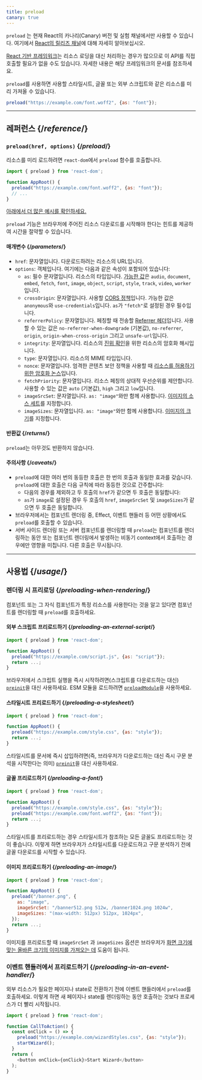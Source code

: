 ```yaml
---
title: preload
canary: true
---
```


<Canary>

`preload` 는 현재 React의 카나리(Canary) 버전 및 실험 채널에서만 사용할 수 있습니다. 여기에서 [React의 릴리즈 채널](/community/versioning-policy#all-release-channels)에 대해 자세히 알아보십시오.

</Canary>

<Note>

[React 기반 프레임워크](/learn/start-a-new-react-project)는 리소스 로딩을 대신 처리하는 경우가 많으므로 이 API를 직접 호출할 필요가 없을 수도 있습니다. 자세한 내용은 해당 프레임워크의 문서를 참조하세요.

</Note>

<Intro>

`preload`를 사용하면 사용할 스타일시트, 글꼴 또는 외부 스크립트와 같은 리소스를 미리 가져올 수 있습니다.

```js
preload("https://example.com/font.woff2", {as: "font"});
```

</Intro>

<InlineToc />

---

## 레퍼런스 {/*reference*/}

### `preload(href, options)` {/*preload*/}

리소스를 미리 로드하려면 `react-dom`에서 `preload` 함수를 호출합니다.

```js
import { preload } from 'react-dom';

function AppRoot() {
  preload("https://example.com/font.woff2", {as: "font"});
  // ...
}

```

[아래에서 더 많은 예시를 확인하세요.](#usage)

`preload` 기능은 브라우저에 주어진 리소스 다운로드를 시작해야 한다는 힌트를 제공하여 시간을 절약할 수 있습니다.

#### 매개변수 {/*parameters*/}

* `href`: 문자열입니다. 다운로드하려는 리소스의 URL입니다.
* `options`: 객체입니다. 여기에는 다음과 같은 속성이 포함되어 있습니다:
  *  `as`: 필수 문자열입니다. 리소스의 타입입니다. [가능한 값](https://developer.mozilla.org/en-US/docs/Web/HTML/Element/link#as)은 `audio`, `document`, `embed`, `fetch`, `font`, `image`, `object`, `script`, `style`, `track`, `video`, `worker`입니다.
  *  `crossOrigin`: 문자열입니다. 사용할 [CORS 정책](https://developer.mozilla.org/en-US/docs/Web/HTML/Attributes/crossorigin)입니다. 가능한 값은 `anonymous`와 `use-credentials`입니다. `as`가 `"fetch"`로 설정된 경우 필수입니다.
  *  `referrerPolicy`: 문자열입니다. 페칭할 때 전송할 [Referrer 헤더](https://developer.mozilla.org/en-US/docs/Web/HTML/Element/link#referrerpolicy)입니다. 사용할 수 있는 값은 `no-referrer-when-downgrade` (기본값), `no-referrer`, `origin`, `origin-when-cross-origin` 그리고 `unsafe-url`입니다.
  *  `integrity`: 문자열입니다. 리소스의 [진위 확인](https://developer.mozilla.org/en-US/docs/Web/Security/Subresource_Integrity)을 위한 리소스의 암호화 해시입니다.
  *  `type`: 문자열입니다. 리소스의 MIME 타입입니다.
  *  `nonce`: 문자열입니다. 엄격한 콘텐츠 보안 정책을 사용할 때 [리소스를 허용하기 위한 암호화 논스](https://developer.mozilla.org/en-US/docs/Web/HTML/Global_attributes/nonce)입니다.
  *  `fetchPriority`: 문자열입니다. 리소스 페칭의 상대적 우선순위를 제안합니다. 사용할 수 있는 값은 `auto` (기본값), `high` 그리고 `low`입니다.
  *  `imageSrcSet`: 문자열입니다. `as: "image"`와만 함께 사용합니다. [이미지의 소스 세트](https://developer.mozilla.org/en-US/docs/Learn/HTML/Multimedia_and_embedding/Responsive_images)를 지정합니다.
  *  `imageSizes`: 문자열입니다. `as: "image"`와만 함께 사용합니다. [이미지의 크기](https://developer.mozilla.org/en-US/docs/Learn/HTML/Multimedia_and_embedding/Responsive_images)를 지정합니다.

#### 반환값 {/*returns*/}

`preload`는 아무것도 반환하지 않습니다.

#### 주의사항 {/*caveats*/}

* `preload`에 대한 여러 번의 동등한 호출은 한 번의 호출과 동일한 효과를 갖습니다. `preload`에 대한 호출은 다음 규칙에 따라 동등한 것으로 간주합니다:
  * 다음의 경우를 제외하고 두 호출의 `href`가 같으면 두 호출은 동일합니다:
  * `as`가 `image`로 설정된 경우 두 호출의 `href`, `imageSrcSet` 및 `imageSizes`가 같으면 두 호출은 동일합니다.
* 브라우저에서는 컴포넌트 렌더링 중, Effect, 이벤트 핸들러 등 어떤 상황에서도 `preload`를 호출할 수 있습니다.
* 서버 사이드 렌더링 또는 서버 컴포넌트를 렌더링할 때 `preload`는 컴포넌트를 렌더링하는 동안 또는 컴포넌트 렌더링에서 발생하는 비동기 context에서 호출하는 경우에만 영향을 미칩니다. 다른 호출은 무시됩니다.

---

## 사용법 {/*usage*/}

### 렌더링 시 프리로딩 {/*preloading-when-rendering*/}

컴포넌트 또는 그 자식 컴포넌트가 특정 리소스를 사용한다는 것을 알고 있다면 컴포넌트를 렌더링할 때 `preload`를 호출하세요.

<Recipes titleText="프리로딩 예시">

#### 외부 스크립트 프리로드하기 {/*preloading-an-external-script*/}

```js
import { preload } from 'react-dom';

function AppRoot() {
  preload("https://example.com/script.js", {as: "script"});
  return ...;
}
```

브라우저에서 스크립트 실행을 즉시 시작하려면(스크립트를 다운로드하는 대신) [`preinit`](/reference/react-dom/preinit)을 대신 사용하세요. ESM 모듈을 로드하려면 [`preloadModule`](/reference/react-dom/preloadModule)을 사용하세요.

<Solution />

#### 스타일시트 프리로드하기 {/*preloading-a-stylesheet*/}

```js
import { preload } from 'react-dom';

function AppRoot() {
  preload("https://example.com/style.css", {as: "style"});
  return ...;
}
```

스타일시트를 문서에 즉시 삽입하려면(즉, 브라우저가 다운로드하는 대신 즉시 구문 분석을 시작한다는 의미) [`preinit`](/reference/react-dom/preinit)을 대신 사용하세요.

<Solution />

#### 글꼴 프리로드하기 {/*preloading-a-font*/}

```js
import { preload } from 'react-dom';

function AppRoot() {
  preload("https://example.com/style.css", {as: "style"});
  preload("https://example.com/font.woff2", {as: "font"});
  return ...;
}
```

스타일시트를 프리로드하는 경우 스타일시트가 참조하는 모든 글꼴도 프리로드하는 것이 좋습니다. 이렇게 하면 브라우저가 스타일시트를 다운로드하고 구문 분석하기 전에 글꼴 다운로드를 시작할 수 있습니다.

<Solution />

#### 이미지 프리로드하기 {/*preloading-an-image*/}

```js
import { preload } from 'react-dom';

function AppRoot() {
  preload("/banner.png", {
    as: "image",
    imageSrcSet: "/banner512.png 512w, /banner1024.png 1024w",
    imageSizes: "(max-width: 512px) 512px, 1024px",
  });
  return ...;
}
```

이미지를 프리로드할 때 `imageSrcSet` 과 `imageSizes` 옵션은 브라우저가 [화면 크기에 맞는 올바른 크기의 이미지를 가져오는 데](https://developer.mozilla.org/en-US/docs/Learn/HTML/Multimedia_and_embedding/Responsive_images) 도움이 됩니다.

<Solution />

</Recipes>

### 이벤트 핸들러에서 프리로드하기 {/*preloading-in-an-event-handler*/}

외부 리소스가 필요한 페이지나 state로 전환하기 전에 이벤트 핸들러에서 `preload`를 호출하세요. 이렇게 하면 새 페이지나 state를 렌더링하는 동안 호출하는 것보다 프로세스가 더 빨리 시작됩니다.

```js
import { preload } from 'react-dom';

function CallToAction() {
  const onClick = () => {
    preload("https://example.com/wizardStyles.css", {as: "style"});
    startWizard();
  }
  return (
    <button onClick={onClick}>Start Wizard</button>
  );
}
```
